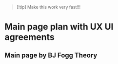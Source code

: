 > [!tip] Make this work very fast!!!

# Main page plan with UX UI agreements

## Main page by BJ Fogg Theory